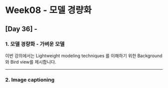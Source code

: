 # Week08 - 모델 경량화

## [Day 36] - 

### 1. 모델 경량화 - 가벼운 모델

이번 강의에서는 Lightweight modeling techniques 를 이해하기 위한 Background와 Bird view를 제시합니다.




------

### 2. Image captioning

